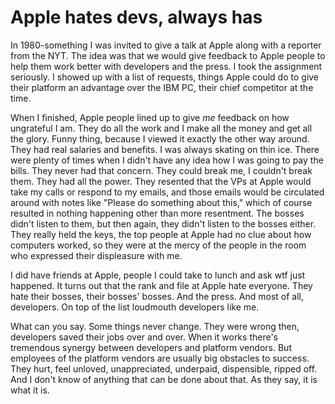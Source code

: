 # Apple hates devs, always has
In 1980-something I was invited to give a talk at Apple along with a reporter from the NYT. The idea was that we would give feedback to Apple people to help them work better with developers and the press. I took the assignment seriously. I showed up with a list of requests, things Apple could do to give their platform an advantage over the IBM PC, their chief competitor at the time.

When I finished, Apple people lined up to give <i>me</i> feedback on how ungrateful I am. They do all the work and I make all the money and get all the glory. Funny thing, because I viewed it exactly the other way around. They had real salaries and benefits. I was always skating on thin ice. There were plenty of times when I didn't have any idea how I was going to pay the bills. They never had that concern. They could break me, I couldn't break them. They had all the power. They resented that the VPs at Apple would take my calls or respond to my emails, and those emails would be circulated around with notes like "Please do something about this," which of course resulted in nothing happening other than more resentment. The bosses didn't listen to them, but then again, they didn't listen to the bosses either. They really held the keys, the top people at Apple had no clue about how computers worked, so they were at the mercy of the people in the room who expressed their displeasure with me. 

I did have friends at Apple, people I could take to lunch and ask wtf just happened. It turns out that the rank and file at Apple hate everyone. They hate their bosses, their bosses' bosses. And the press. And most of all, developers. On top of the list loudmouth developers like me. 

What can you say. Some things never change. They were wrong then, developers saved their jobs over and over. When it works there's tremendous synergy between developers and platform vendors. But employees of the platform vendors are usually big obstacles to success. They hurt, feel unloved, unappreciated, underpaid, dispensible, ripped off. And I don't know of anything that can be done about that. As they say, it is what it is. 

